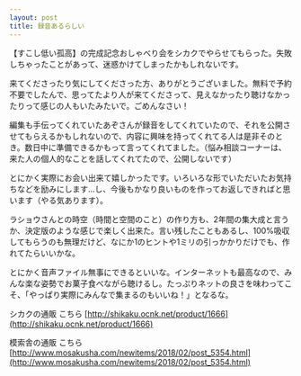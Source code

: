 ```yaml
---
layout: post
title: 録音あるらしい
---
```


【すこし低い孤高】の完成記念おしゃべり会をシカクでやらせてもらった。失敗しちゃったことがあって、迷惑かけてしまったかもしれないです。

来てくださったり気にしてくださった方、ありがとうございました。無料で予約不要でしたんで、思ってたより人が来てくださって、見えなかったり聴けなかったりって感じの人もいたみたいで。ごめんなさい！

編集も手伝ってくれていたあぞさんが録音をしてくれていたので、それを公開させてもらえるかもしれないので、内容に興味を持ってくれてる人は是非そのとき。数日中に準備できるかもって言ってくれてました。（悩み相談コーナーは、来た人の個人的なことを話してくれてたので、公開しないです）

とにかく実際にお会い出来て嬉しかったです。いろいろな形でいただいたお気持ちなどを励みにします…し、今後もかなり良いものを作ってお返しできればと思います（やる気あります）。

ラショウさんとの時空（時間と空間のこと）の作り方も、2年間の集大成と言うか、決定版のような感じで楽しく出来た。言い残したこともあるし、100%吸収してもらうのも無理だけど、なにか1のヒントや1ミリの引っかかりだけでも、作れてたらいいかな。

とにかく音声ファイル無事にできるといいな。インターネットも最高なので、みんな楽な姿勢でお菓子食べながら聴けるし。たっぷりネットの良さを味わってこそ、「やっぱり実際にみんなで集まるのもいいね！」となるな。


シカクの通販 こちら [http://shikaku.ocnk.net/product/1666](http://shikaku.ocnk.net/product/1666)

模索舎の通販 こちら [http://www.mosakusha.com/newitems/2018/02/post_5354.html](http://www.mosakusha.com/newitems/2018/02/post_5354.html)

